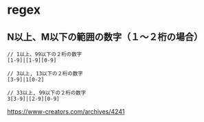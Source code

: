 # regex
## N以上、M以下の範囲の数字（１〜２桁の場合）
```
// 1以上、99以下の２桁の数字
[1-9]|[1-9][0-9]

// 3以上, 13以下の２桁の数字
[3-9]|1[0-2]

// 33以上, 99以下の２桁の数字
3[3-9]|[2-9][0-9]
```
https://www-creators.com/archives/4241
